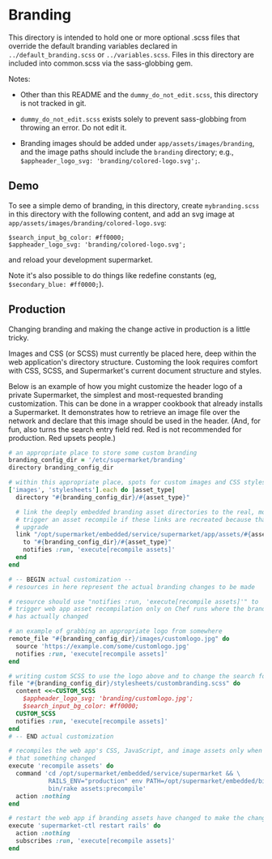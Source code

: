 # Branding

This directory is intended to hold one or more optional .scss files
that override the default branding variables declared in
`../default_branding.scss` or `../variables.scss`.  Files in this
directory are included into common.scss via the sass-globbing gem.

Notes:

* Other than this README and the `dummy_do_not_edit.scss`, this
directory is not tracked in git.

* `dummy_do_not_edit.scss` exists solely to prevent sass-globbing from
throwing an error.  Do not edit it.

* Branding images should be added under `app/assets/images/branding`,
  and the image paths should include the `branding` directory; e.g.,
  `$appheader_logo_svg: 'branding/colored-logo.svg';`.

## Demo

To see a simple demo of branding, in this directory, create
`mybranding.scss` in this directory with the following content, and
add an svg image at `app/assets/images/branding/colored-logo.svg`:

    $search_input_bg_color: #ff0000;
    $appheader_logo_svg: 'branding/colored-logo.svg';

and reload your development supermarket.

Note it's also possible to do things like redefine constants
(eg, `$secondary_blue: #ff0000;`).

## Production

Changing branding and making the change active in production is a little tricky.

Images and CSS (or SCSS) must currently be placed here, deep within the web application's directory structure. Customing the look requires comfort with CSS, SCSS, and Supermarket's current document structure and styles.

Below is an example of how you might customize the header logo of a private Supermarket, the simplest and most-requested branding customization. This can be done in a wrapper cookbook that already installs a Supermarket. It demonstrates how to retrieve an image file over the network and declare that this image should be used in the header. (And, for fun, also turns the search entry field red. Red is not recommended for production. Red upsets people.)

```ruby
# an appropriate place to store some custom branding
branding_config_dir = '/etc/supermarket/branding'
directory branding_config_dir

# within this appropriate place, spots for custom images and CSS styles
['images', 'stylesheets'].each do |asset_type|
  directory "#{branding_config_dir}/#{asset_type}"

  # link the deeply embedded branding asset directories to the real, more appropriate places
  # trigger an asset recompile if these links are recreated because that'll happen after an
  # upgrade
  link "/opt/supermarket/embedded/service/supermarket/app/assets/#{asset_type}/branding" do
    to "#{branding_config_dir}/#{asset_type}"
    notifies :run, 'execute[recompile assets]'
  end
end

# -- BEGIN actual customization --
# resources in here represent the actual branding changes to be made

# resource should use "notifies :run, 'execute[recompile assets]'" to
# trigger web app asset recompilation only on Chef runs where the branding
# has actually changed

# an example of grabbing an appropriate logo from somewhere
remote_file "#{branding_config_dir}/images/customlogo.jpg" do
  source 'https://example.com/some/customlogo.jpg'
  notifies :run, 'execute[recompile assets]'
end

# writing custom SCSS to use the logo above and to change the search form background color
file "#{branding_config_dir}/stylesheets/custombranding.scss" do
  content <<~CUSTOM_SCSS
    $appheader_logo_svg: 'branding/customlogo.jpg';
    $search_input_bg_color: #ff0000;
  CUSTOM_SCSS
  notifies :run, 'execute[recompile assets]'
end
# -- END actual customization

# recompiles the web app's CSS, JavaScript, and image assets only when notified
# that something changed
execute 'recompile assets' do
  command 'cd /opt/supermarket/embedded/service/supermarket && \
           RAILS_ENV="production" env PATH=/opt/supermarket/embedded/bin \
           bin/rake assets:precompile'
  action :nothing
end

# restart the web app if branding assets have changed to make the changes active
execute 'supermarket-ctl restart rails' do
  action :nothing
  subscribes :run, 'execute[recompile assets]'
end
```
